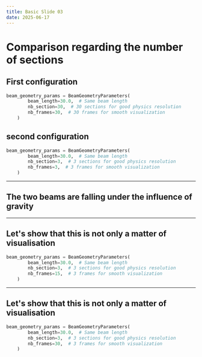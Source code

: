 ```yaml
---
title: Basic Slide 03
date: 2025-06-17
---
```


# Comparison regarding the number of sections 

## First configuration
```python
beam_geometry_params = BeamGeometryParameters(
        beam_length=30.0,  # Same beam length
        nb_section=30,  # 30 sections for good physics resolution
        nb_frames=30,  # 30 frames for smooth visualization
    )
```

## second configuration

```python
beam_geometry_params = BeamGeometryParameters(
        beam_length=30.0,  # Same beam length
        nb_section=3,  # 3 sections for good physics resolution
        nb_frames=3,  # 3 frames for smooth visualization
    )
```
---

## The two beams are falling under the influence of gravity


--- 

## Let's show that this is not only a matter of visualisation

```python
beam_geometry_params = BeamGeometryParameters(
        beam_length=30.0,  # Same beam length
        nb_section=3,  # 3 sections for good physics resolution
        nb_frames=15,  # 3 frames for smooth visualization
    )
```
--- 

## Let's show that this is not only a matter of visualisation

```python
beam_geometry_params = BeamGeometryParameters(
        beam_length=30.0,  # Same beam length
        nb_section=3,  # 3 sections for good physics resolution
        nb_frames=30,  # 3 frames for smooth visualization
    )
```